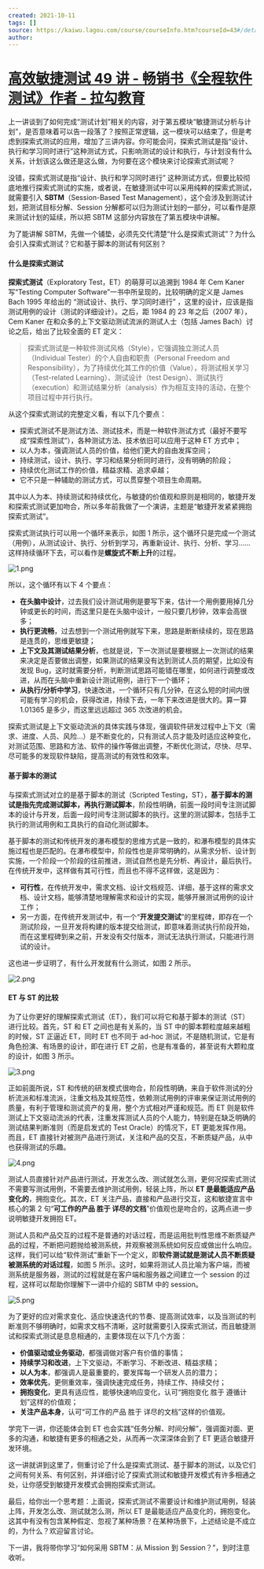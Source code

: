 ```yaml
---
created: 2021-10-11
tags: []
source: https://kaiwu.lagou.com/course/courseInfo.htm?courseId=43#/detail/pc?id=1585
author: 
---
```


# [高效敏捷测试 49 讲 - 畅销书《全程软件测试》作者 - 拉勾教育](https://kaiwu.lagou.com/course/courseInfo.htm?courseId=43#/detail/pc?id=1585)


上一讲谈到了如何完成“测试计划”相关的内容，对于第五模块“敏捷测试分析与计划”，是否意味着可以告一段落了？按照正常逻辑，这一模块可以结束了，但是考虑到探索式测试的应用，增加了三讲内容。你可能会问，探索式测试是指“设计、执行和学习同时进行”这种测试方式，只影响测试的设计和执行，与计划没有什么关系，计划该这么做还是这么做，为何要在这个模块来讨论探索式测试呢？

没错，探索式测试是指“设计、执行和学习同时进行” 这种测试方式，但要比较彻底地推行探索式测试的实施，或者说，在敏捷测试中可以采用纯粹的探索式测试，就需要引入 **SBTM**（Session-Based Test Management），这个会涉及到测试计划，把测试目标分解、Session 分解都可以归为测试计划的一部分，可以看作是原来测试计划的延续，所以把 SBTM 这部分内容放在了第五模块中讲解。

为了能讲解 SBTM，先做一个铺垫，必须先交代清楚“什么是探索式测试”？为什么会引入探索式测试？它和基于脚本的测试有何区别？

#### 什么是探索式测试

**探索式测试**（Exploratory Test，ET）的萌芽可以追溯到 1984 年 Cem Kaner 写“Testing Computer Software”一书中所呈现的，比较明确的定义是 James Bach 1995 年给出的 “测试设计、执行、学习同时进行” ，这里的设计，应该是指测试用例的设计（测试的详细设计）。之后，距 1984 的 23 年之后（2007 年），Cem Kaner 在和众多的上下文驱动测试流派的测试人士（包括 James Bach）讨论之后，给出了比较全面的 ET 定义：

> 探索式测试是一种软件测试风格（Style），它强调独立测试人员（Individual Tester）的个人自由和职责（Personal Freedom and Responsibility），为了持续优化其工作的价值（Value），将测试相关学习（Test-related Learning）、测试设计（test Design）、测试执行（execution）和测试结果分析（analysis）作为相互支持的活动，在整个项目过程中并行执行。

从这个探索式测试的完整定义看，有以下几个要点：

-   探索式测试不是测试方法、测试技术，而是一种软件测试方式（最好不要写成“探索性测试”），各种测试方法、技术依旧可以应用于这种 ET 方式中；
-   以人为本，强调测试人员的价值，给他们更大的自由发挥空间；
-   持续测试，设计、执行、学习和结果分析同时进行，没有明确的阶段；
-   持续优化测试工作的价值，精益求精、追求卓越；
-   它不只是一种辅助的测试方式，可以贯穿整个项目生命周期。

其中以人为本、持续测试和持续优化，与敏捷的价值观和原则是相同的，敏捷开发和探索式测试更加吻合，所以多年前我做了一个演讲，主题是“敏捷开发紧紧拥抱探索式测试”。

探索式测试执行可以用一个循环来表示，如图 1 所示，这个循环只是完成一个测试（用例），从测试设计、执行、分析到学习，再重新设计、执行、分析、学习……这样持续循环下去，可以看作是**螺旋式不断上升**的过程。

![1.png](https://s0.lgstatic.com/i/image/M00/00/F0/Ciqc1F6qs6GANljMAAFzf3-kybw138.png)

所以，这个循环有以下 4 个要点：

-   **在头脑中设计**，过去我们设计测试用例是要写下来，估计一个用例要用掉几分钟或更长的时间，而这里只是在头脑中设计，一般只要几秒钟，效率会高很多；
-   **执行更流畅**，过去想到一个测试用例就写下来，思路是断断续续的，现在思路是连贯的，思维更敏捷；
-   **上下文及其测试结果分析**，也就是说，下一次测试是要根据上一次测试的结果来决定是否要做出调整，如果测试的结果没有达到测试人员的期望，比如没有发现 Bug，这时就需要分析，判断测试思路可能错在哪里，如何进行调整或改进，从而在头脑中重新设计测试用例，进行下一个循环；
-   **从执行/分析中学习**，快速改进，一个循环只有几分钟，在这么短的时间内很可能有学习的机会，获得改进，持续下去，一年下来改进是很大的。算一算 1.01365 是多少，而这里远远超过 365 次改进的机会。

探索式测试是上下文驱动流派的具体实践与体现，强调软件研发过程中上下文（需求、进度、人员、风险...）是不断变化的，只有测试人员才能及时适应这种变化，对测试范围、思路和方法、软件的操作等做出调整，不断优化测试，尽快、尽早、尽可能多的发现软件缺陷，提高测试的有效性和效率。

#### 基于脚本的测试

与探索式测试对立的是基于脚本的测试（Scripted Testing，ST），**基于脚本的测试是指先完成测试脚本，再执行测试脚本**，阶段性明确，前面一段时间专注测试脚本的设计与开发，后面一段时间专注测试脚本的执行。这里的测试脚本，包括手工执行的测试用例和工具执行的自动化测试脚本。

基于脚本的测试和传统开发的瀑布模型的思维方式是一致的，和瀑布模型的具体实施过程也是匹配的。在瀑布模型中，阶段性也是非常明确的，从需求分析、设计到实施，一个阶段一个阶段的往前推进，测试自然也是先分析、再设计，最后执行。在传统开发中，这样做有其可行性，而且也不得不这样做，这是因为：

-   **可行性**，在传统开发中，需求文档、设计文档规范、详细，基于这样的需求文档、设计文档，能够清楚地理解需求和设计的实现，能够开展测试用例的设计工作；
-   另一方面，在传统开发测试中，有一个“**开发提交测试**”的里程碑，即存在一个测试阶段，一旦开发将构建的版本提交给测试，即意味着测试执行阶段开始，而在这里程碑到来之前，开发没有交付版本，测试无法执行测试，只能进行测试的设计。

这也进一步证明了，有什么开发就有什么测试，如图 2 所示。

![2.png](https://s0.lgstatic.com/i/image/M00/00/F0/CgqCHl6qs--AeI3mAAJP2MSJPE4896.png)

#### ET 与 ST 的比较

为了让你更好的理解探索式测试（ET），我们可以将它和基于脚本的测试（ST）进行比较。首先，ST 和 ET 之间也是有关系的，当 ST 中的脚本颗粒度越来越粗的时候，ST 正逼近 ET，同时 ET 也不同于 ad-hoc 测试，不是随机测试，它是有角色扮演、有场景的设计，即在进行 ET 之前，也是有准备的，甚至说有大颗粒度的设计，如图 3 所示。

![3.png](https://s0.lgstatic.com/i/image/M00/00/F0/CgqCHl6qtAGAU2wTAAPCXURh6EE518.png)

正如前面所说，ST 和传统的研发模式很吻合，阶段性明确，来自于软件测试的分析流派和标准流派，注重文档及其规范性，依赖测试用例的评审来保证测试用例的质量，有利于管理和测试资产的复用，整个方式相对严谨和规范。而 ET 则是软件测试上下文驱动流派的代表，注重发挥测试人员的个人能力，特别是在缺乏明确的测试结果判断准则（而是启发式的 Test Oracle）的情况下，ET 更能发挥作用。而且，ET 直接针对被测产品进行测试，关注和产品的交互，不断质疑产品，从中也获得测试的乐趣。

![4.png](https://s0.lgstatic.com/i/image/M00/00/F0/CgqCHl6qtAiATFltAAHOQW5DDOM501.png)

测试人员直接针对产品进行测试，开发怎么改、测试就怎么测，更何况探索式测试不需要写测试用例，不需要去维护测试用例，轻装上阵，所以 **ET 是最能适应产品变化的**，拥抱变化。其次，ET 关注产品，直接和产品进行交互，这和敏捷宣言中核心的第 2 句“**可工作的产品 胜于 详尽的文档**”价值观也是吻合的，这两点进一步说明敏捷开发拥抱 ET。

测试人员和产品交互的过程不是普通的对话过程，而是运用批判性思维不断质疑产品的过程，不断把问题抛给被测系统，并观察被测系统如何反应或做出什么响应。 这样，我们可以给“软件测试”重新下一个定义，即**软件测试就是测试人员不断质疑被测系统的对话过程**，如图 5 所示。这时，如果将测试人员比喻为客户端，而被测系统是服务器，测试的过程就是在客户端和服务器之间建立一个 session 的过程，这样可以帮助你理解下一讲中介绍的 SBTM 中的 session。

![5.png](https://s0.lgstatic.com/i/image/M00/00/F0/CgqCHl6qtD-ARiklAAaSeFV4G_0107.png)

为了更好的应对需求变化、适应快速迭代的节奏、提高测试效率，以及当测试的判断准则不够明确时，如需求文档不清晰，这时就需要引入探索式测试，而且敏捷测试和探索式测试是息息相通的，主要体现在以下几个方面：

-   **价值驱动或业务驱动**，都强调做对客户有价值的事情；
-   **持续学习和改进**，上下文驱动，不断学习、不断改进、精益求精；
-   **以人为本**，都强调人是最重要的，要发挥每一个研发人员的潜力；
-   **效率优先**，更侧重效率，强调快速完成任务，持续工作、持续交付；
-   **拥抱变化**，更具有适应性，能够快速响应变化，认可“拥抱变化 胜于 遵循计划”这样的价值观；
-   **关注产品本身**，认可“可工作的产品 胜于 详尽的文档”这样的价值观。

学完下一讲，你还能体会到 ET 也会实践“任务分解、时间分解”，强调面对面、更多的沟通，和敏捷有更多的相通之处，从而再一次深深体会到了 ET 更适合敏捷开发环境。

这一讲就讲到这里了，侧重讨论了什么是探索式测试、基于脚本的测试，以及它们之间有何关系、有何区别，并详细讨论了探索式测试和敏捷开发模式有许多相通之处，让你感受到敏捷开发模式会拥抱探索式测试。

最后，给你出一个思考题：上面说，探索式测试不需要设计和维护测试用例，轻装上阵，开发怎么改、测试就怎么测，所以 ET 是最能适应产品变化的，拥抱变化。这其中有没有包含某种假定、忽视了某种场景？在某种场景下，上述结论是不成立的，为什么？欢迎留言讨论。

下一讲，我将带你学习“如何采用 SBTM：从 Mission 到 Session？”，到时注意收听。
